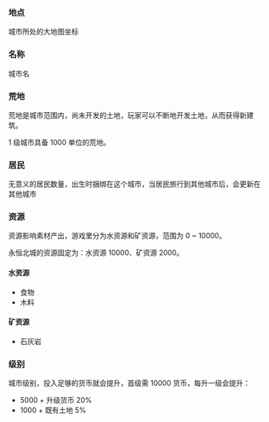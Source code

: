 ### 地点

城市所处的大地图坐标

### 名称

城市名

### 荒地

荒地是城市范围内，尚未开发的土地，玩家可以不断地开发土地，从而获得新建筑。

1 级城市具备 1000 单位的荒地。

### 居民

无意义的居民数量，出生时捆绑在这个城市，当居民旅行到其他城市后，会更新在其他城市

### 资源

资源影响素材产出，游戏里分为水资源和矿资源，范围为 0 ~ 10000。

永恒北城的资源固定为：水资源 10000、矿资源 2000。

#### 水资源

- 食物
- 木料

#### 矿资源

- 石灰岩

### 级别

城市级别，投入足够的货币就会提升，首级需 10000 货币，每升一级会提升：

- 5000 + 升级货币 20%
- 1000 + 既有土地 5%
